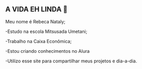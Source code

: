 ## A VIDA EH LINDA 💋

Meu nome é Rebeca Nataly;

-Estudo na escola Mitsusada Umetani;

-Trabalho na Caixa Econômica;

-Estou criando conhecimentos no Alura

-Utilizo esse site para compartilhar meus projetos e dia-a-dia.





